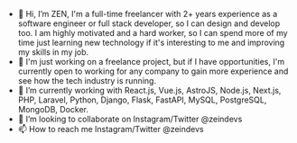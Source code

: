 - 👋 Hi, I’m ZEN, I'm a full-time freelancer with 2+ years experience as a software engineer or full stack developer, so I can design and develop too. I am highly motivated and a hard worker, so I can spend more of my time just learning new technology if it's interesting to me and improving my skills in my job.
- 💼 I'm just working on a freelance project, but if I have opportunities, I'm currently open to working for any company to gain more experience and see how the tech industry is running.
- 🌱 I’m currently working with React.js, Vue.js, AstroJS, Node.js, Next.js, PHP, Laravel, Python, Django, Flask, FastAPI, MySQL, PostgreSQL, MongoDB, Docker.
- 💞️ I’m looking to collaborate on Instagram/Twitter @zeindevs
- 📫 How to reach me Instagram/Twitter @zeindevs

<!---
zeindevs/zeindevs is a ✨ special ✨ repository because its `README.md` (this file) appears on your GitHub profile.
You can click the Preview link to take a look at your changes.
--->
